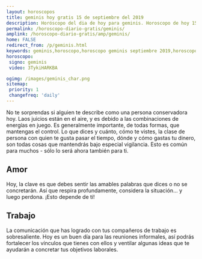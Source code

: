 ```yaml
---
layout: horoscopos
title: geminis hoy gratis 15 de septiembre del 2019 
description: Horóscopo del dia de hoy para geminis. Horoscopo de hoy 15 de septiembre del 2019. Las predicciones de amor, trabajo, vida personal gratis.
permalink: /horoscopo-diario-gratis/geminis/
amplink: /horoscopo-diario-gratis/amp/geminis/
home: FALSE
redirect_from: /p/geminis.html
keywords: geminis,horoscopo,horoscopo geminis septiembre 2019,horoscopo geminis hoy,tarot geminis septiembre 2019,horoscopo geminis,tarot geminis hoy,horoscopo de hoy,horoscopo diario,tarot del amor,horoscopo de hoy geminis,horoscopo diario del tarot, Horoscopo de hoy geminis 15 de septiembre del 2019,horóscopo del día,signos zodiacales 2019, el horoscopo de hoy
horoscopo:
 signo: geminis
 video: 3TykiHARKBA

ogimg: /images/geminis_char.png
sitemap:
 priority: 1
 changefreq: 'daily'
---
```



No te sorprendas si alguien te describe como una persona conservadora hoy. Laos juicios están en el aire, y es debido a las combinaciones de energías en juego. Es generalmente importante, de todas formas, que mantengas el control. Lo que dices y cuánto, cómo te vistes, la clase de persona con quien te gusta pasar el tiempo, dónde y cómo gastas tu dinero, son todas cosas que mantendrás bajo especial vigilancia. Esto es común para muchos - sólo lo será ahora también para ti.

## Amor

Hoy, la clave es que debes sentir las amables palabras que dices o no se concretarán. Así que respira profundamente, considera la situación... y luego perdona. ¡Esto depende de ti!

## Trabajo

La comunicación que has logrado con tus compañeros de trabajo es sobresaliente. Hoy es un buen día para las reuniones informales, así podrás fortalecer los vínculos que tienes con ellos y ventilar algunas ideas que te ayudarán a concretar tus objetivos laborales.